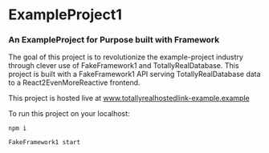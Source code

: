 # ExampleProject1
### An ExampleProject for Purpose built with Framework

The goal of this project is to revolutionize the example-project industry through clever use of FakeFramework1 and TotallyRealDatabase.
This project is built with a FakeFramework1 API serving TotallyRealDatabase data to a React2EvenMoreReactive frontend.

This project is hosted live at www.totallyrealhostedlink-example.example

To run this project on your localhost:
```
npm i

FakeFramework1 start
```
